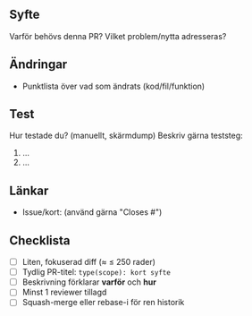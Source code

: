 ## Syfte
Varför behövs denna PR? Vilket problem/nytta adresseras?

## Ändringar
- Punktlista över vad som ändrats (kod/fil/funktion)

## Test
Hur testade du? (manuellt, skärmdump) Beskriv gärna teststeg:
1) ...
2) ...

## Länkar
- Issue/kort: <URL> (använd gärna "Closes #<nummer>")

## Checklista
- [ ] Liten, fokuserad diff (≈ ≤ 250 rader)
- [ ] Tydlig PR-titel: `type(scope): kort syfte`
- [ ] Beskrivning förklarar **varför** och **hur**
- [ ] Minst 1 reviewer tillagd
- [ ] Squash-merge eller rebase-i för ren historik
